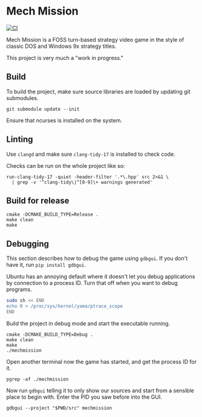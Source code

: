 # Mech Mission

[![CI](https://img.shields.io/github/actions/workflow/status/w0rp/mechmission/ci.yml?branch=master&label=CI&logo=github&style=for-the-badge)](https://github.com/w0rp/mechmission/actions?query=event%3Apush+workflow%3ACI+branch%3Amaster++)

Mech Mission is a FOSS turn-based strategy video game in the style of classic
DOS and Windows 9x strategy titles.

This project is very much a "work in progress."

## Build

To build the project, make sure source libraries are loaded by updating git
submodules.

```
git submodule update --init
```

Ensure that ncurses is installed on the system.

## Linting

Use `clangd` and make sure `clang-tidy-17` is installed to check code.

Checks can be run on the whole project like so:

```
run-clang-tidy-17 -quiet -header-filter '.*\.hpp' src 2>&1 \
  | grep -v '^clang-tidy\|^[0-9]\+ warnings generated'
```

## Build for release

```
cmake -DCMAKE_BUILD_TYPE=Release .
make clean
make
```

## Debugging

This section describes how to debug the game using `gdbgui`. If you don't have
it, run `pip install gdbgui`.

Ubuntu has an annoying default where it doesn't let you debug applications by
connection to a process ID. Turn that off when you want to debug programs.

```sh
sudo sh << END
echo 0 > /proc/sys/kernel/yama/ptrace_scope
END
```

Build the project in debug mode and start the executable running.

```
cmake -DCMAKE_BUILD_TYPE=Debug .
make clean
make
./mechmission
```

Open another terminal now the game has started, and get the process ID for it.

```
pgrep -af ./mechmission
```

Now run `gdbgui` telling it to only show our sources and start from a sensible
place to begin with. Enter the PID you saw before into the GUI.

```
gdbgui --project "$PWD/src" mechmission
```
